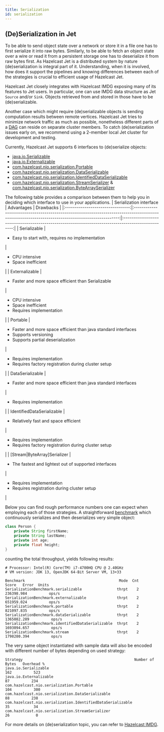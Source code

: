```yaml
---
title: Serialization
id: serialization
---
```


## (De)Serialization in Jet

To be able to send object state over a network or store it in a file
one has to first serialize it into raw bytes. Similarly, to be able to
fetch an object state over a wire or read it from a persistent storage
one has to deserialize it from raw bytes first. As Hazelcast Jet is a
distributed system by nature (de)serialization is integral part of it.
Understanding, when it is involved, how does it support the pipelines
and knowing differences between each of the strategies is crucial to
efficient usage of Hazelcast Jet.

Hazelcast Jet closely integrates with Hazelcast IMDG exposing many of
its features to Jet users. In particular, one can use IMDG data
structure as Jet `Source` and/or `Sink`. Objects retrieved from and
stored in those have to be (de)serializable.

Another case which might require (de)serializable objects is sending
computation results between remote vertices. Hazelcast Jet tries to
minimize network traffic as much as possible, nonetheless different
parts of a [DAG](concepts/dag.md) can reside on separate cluster members.
To catch (de)serialization issues early on, we recommend using a
2-member local Jet cluster for development and testing.

Currently, Hazelcast Jet supports 6 interfaces to (de)serialize objects:

- [java.io.Serializable](https://docs.oracle.com/javase/8/docs/api/java/io/Serializable.html)
- [java.io.Externalizable](https://docs.oracle.com/javase/8/docs/api/java/io/Externalizable.html)
- [com.hazelcast.nio.serialization.Portable](https://docs.hazelcast.org/docs/latest/javadoc/com/hazelcast/nio/serialization/Portable.html)
- [com.hazelcast.nio.serialization.DataSerializable](https://docs.hazelcast.org/docs/latest/javadoc/com/hazelcast/nio/serialization/DataSerializable.html)
- [com.hazelcast.nio.serialization.IdentifiedDataSerializable](https://docs.hazelcast.org/docs/latest/javadoc/com/hazelcast/nio/serialization/IdentifiedDataSerializable.html)
- [com.hazelcast.nio.serialization.StreamSerializer](https://docs.hazelcast.org/docs/latest/javadoc/com/hazelcast/nio/serialization/StreamSerializer.html)
 & [com.hazelcast.nio.serialization.ByteArraySerializer](https://docs.hazelcast.org/docs/latest/javadoc/com/hazelcast/nio/serialization/ByteArraySerializer.html)

The following table provides a comparison between them to help you in
deciding which interface to use in your applications.
|      Serialization interface      |                                                                      Advantages                                                                      |                                               Drawbacks                                              |
|:---------------------------------:|:----------------------------------------------------------------------------------------------------------------------------------------------------:|:----------------------------------------------------------------------------------------------------:|
|            Serializable           | <ul><li>Easy to start with, requires no implementation</li></ul>                                                                                     | <ul><li>CPU intensive</li><li>Space inefficient</li></ul>                                            |
|           Externalizable          | <ul><li>Faster and more space efficient than Serializable</li></ul>                                                                                  | <ul><li>CPU intensive</li><li>Space inefficient</li><li>Requires implementation</li></ul>            |
|              Portable             | <ul><li>Faster and more space efficient than java standard interfaces</li><li>Supports versioning</li><li>Supports partial deserialization</li></ul> | <ul><li>Requires implementation</li><li>Requires factory registration during cluster setup</li></ul> |
|          DataSerializable         | <ul><li>Faster and more space efficient than java standard interfaces</li></ul>                                                                      | <ul><li>Requires implementation</li></ul>                                                            |
|     IdentifiedDataSerializable    | <ul><li>Relatively fast and space efficient</li></ul>                                                                                                | <ul><li>Requires implementation</li><li>Requires factory registration during cluster setup</li></ul> |
| [Stream&#124;ByteArray]Serializer | <ul><li>The fastest and lightest out of supported interfaces</li></ul>                                                                               | <ul><li>Requires implementation</li><li>Requires registration during cluster setup</li></ul>         |

Below you can find rough performance numbers one can expect when
employing each of those strategies. A straightforward
[benchmark](https://github.com/hazelcast/hazelcast/blob/master/hazelcast/src/test/java/com/hazelcast/serialization/SerializationBenchmark.java)
which continuously serializes and then deserializes very simple object:

```java
class Person {
    private String firstName;
    private String lastName;
    private int age;
    private float height;
}
```

counting the total throughput, yields following results:

```text
# Processor: Intel(R) Core(TM) i7-4700HQ CPU @ 2.40GHz
# VM version: JDK 13, OpenJDK 64-Bit Server VM, 13+33

Benchmark                                           Mode  Cnt        Score   Error  Units
SerializationBenchmark.serializable                thrpt    2   236398.984          ops/s
SerializationBenchmark.externalizable              thrpt    2   651959.024          ops/s
SerializationBenchmark.portable                    thrpt    2   821097.835          ops/s
SerializationBenchmark.dataSerializable            thrpt    2  1365082.289          ops/s
SerializationBenchmark.identifiedDataSerializable  thrpt    2  1693094.657          ops/s
SerializationBenchmark.stream                      thrpt    2  1798280.394          ops/s
```

The very same object instantiated with sample data will also be encoded
with different number of bytes depending on used strategy:

```text
Strategy                                                   Number of Bytes   Overhead %
java.io.Serializable                                                   162          523
java.io.Externalizable                                                  87          234
com.hazelcast.nio.serialization.Portable                               104          300
com.hazelcast.nio.serialization.DataSerializable                        88          238
com.hazelcast.nio.serialization.IdentifiedDataSerializable              35           34
com.hazelcast.nio.serialization.StreamSerializer                        26            0
```

For more details on (de)serialization topic, you can refer to
[Hazelcast IMDG](https://docs.hazelcast.org/docs/4.0/manual/html-single/index.html#serialization).